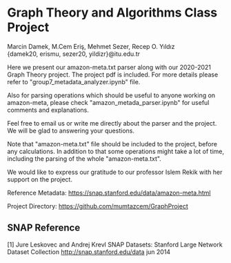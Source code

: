 # Graph Theory and Algorithms Class Project
Marcin Damek, M.Cem Eriş, Mehmet Sezer, Recep O. Yıldız<br>
{damek20, erismu, sezer20, yildizr}@itu.edu.tr

Here we present our amazon-meta.txt parser along with our 2020-2021 Graph Theory project.
The project pdf is included. For more details please refer to "group7_metadata_analyzer.ipynb" file.

Also for parsing operations which should be useful to anyone working on amazon-meta, 
please check "amazon_metada_parser.ipynb" for useful comments and explanations.

Feel free to email us or write me directly about the parser and the project. We will be glad to answering your questions.

Note that "amazon-meta.txt" file should be included to the project, before any calculations.
In addition to that some operations might take a lot of time, including the parsing of the whole "amazon-meta.txt".

We would like to express our gratitude to our professor Islem Rekik with her support on the project.

Reference Metadata: https://snap.stanford.edu/data/amazon-meta.html

Project Directory: https://github.com/mumtazcem/GraphProject

## SNAP Reference
<a id="1">[1]</a> 
Jure Leskovec and Andrej Krevl
SNAP Datasets: Stanford Large Network Dataset Collection
http://snap.stanford.edu/data
jun
2014


